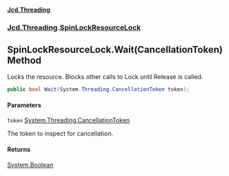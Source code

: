 #### [Jcd.Threading](index.md 'index')
### [Jcd.Threading](Jcd.Threading.md 'Jcd.Threading').[SpinLockResourceLock](SpinLockResourceLock.md 'Jcd.Threading.SpinLockResourceLock')

## SpinLockResourceLock.Wait(CancellationToken) Method

Locks the resource. Blocks other calls to Lock until Release is called.

```csharp
public bool Wait(System.Threading.CancellationToken token);
```
#### Parameters

<a name='Jcd.Threading.SpinLockResourceLock.Wait(System.Threading.CancellationToken).token'></a>

`token` [System.Threading.CancellationToken](https://docs.microsoft.com/en-us/dotnet/api/System.Threading.CancellationToken 'System.Threading.CancellationToken')

The token to inspect for cancellation.

#### Returns
[System.Boolean](https://docs.microsoft.com/en-us/dotnet/api/System.Boolean 'System.Boolean')